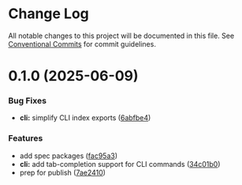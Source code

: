 # Change Log

All notable changes to this project will be documented in this file.
See [Conventional Commits](https://conventionalcommits.org) for commit guidelines.

# 0.1.0 (2025-06-09)

### Bug Fixes

- **cli:** simplify CLI index exports ([6abfbe4](https://github.com/deepgram/deepdown/commit/6abfbe4a88a9b4dcc0deed10c6f8bbae42c1f7ad))

### Features

- add spec packages ([fac95a3](https://github.com/deepgram/deepdown/commit/fac95a31be544ce9d78ff5e37546c7db64d4499b))
- **cli:** add tab-completion support for CLI commands ([34c01b0](https://github.com/deepgram/deepdown/commit/34c01b094bef67bdbe8015beb0c6753453f460de))
- prep for publish ([7ae2410](https://github.com/deepgram/deepdown/commit/7ae24103a596b25ea784f9d4f7b1bc30e6b369c2))
